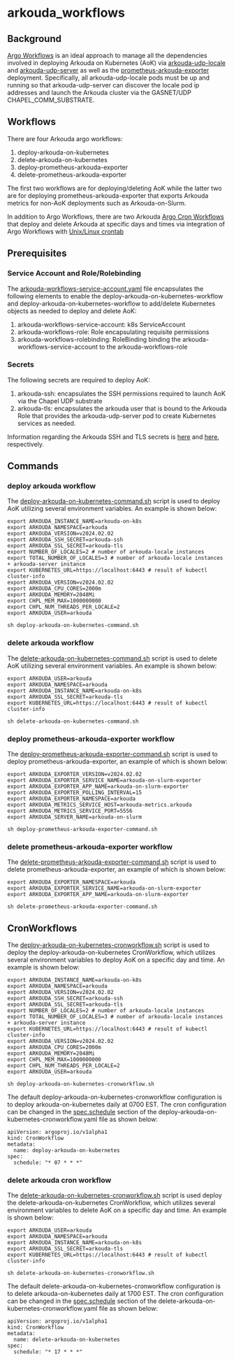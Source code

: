 # arkouda_workflows

## Background

[Argo Workflows](https://argoproj.github.io/argo-workflows/) is an ideal approach to manage all the dependencies involved in deploying Arkouda on Kubernetes (AoK) via [arkouda-udp-locale](https://github.com/Bears-R-Us/arkouda-contrib/tree/main/arkouda-helm-charts/arkouda-udp-locale) and [arkouda-udp-server](https://github.com/Bears-R-Us/arkouda-contrib/tree/main/arkouda-helm-charts/arkouda-udp-server) as well as the [prometheus-arkouda-exporter](https://github.com/Bears-R-Us/arkouda-contrib/tree/main/arkouda-helm-charts/prometheus-arkouda-exporter) deployment. Specifically, all arkouda-udp-locale pods must be up and running so that arkouda-udp-server can discover the locale pod ip addresses and launch the Arkouda cluster via the GASNET/UDP CHAPEL_COMM_SUBSTRATE.

## Workflows

There are four Arkouda argo workflows:

1. deploy-arkouda-on-kubernetes
2. delete-arkouda-on-kubernetes
3. deploy-prometheus-arkouda-exporter
4. delete-prometheus-arkouda-exporter

The first two workflows are for deploying/deleting AoK while the latter two are for deploying prometheus-arkouda-exporter that exports Arkouda metrics for non-AoK deployments such as Arkouda-on-Slurm.

In addition to Argo Workflows, there are two Arkouda [Argo Cron Workflows](https://argoproj.github.io/argo-workflows/cron-workflows/) that deploy and delete Arkouda at specific days and times via integration of Argo Workflows with [Unix/Linux crontab](https://www.techtarget.com/searchdatacenter/definition/crontab#:~:text=In%20Unix%20and%20Linux%2C%20cron,d%20scripts)

## Prerequisites

### Service Account and Role/Rolebinding

The [arkouda-workflows-service-account.yaml](arkouda-workflows-service-account.yaml) file encapsulates the following elements to enable the deploy-arkouda-on-kubernetes-workflow and deploy-arkouda-on-kubernetes-workflow to add/delete Kubernetes objects as needed to deploy and delete AoK:

1. arkouda-workflows-service-account: k8s ServiceAccount 
2. arkouda-workflows-role: Role encapsulating requisite permissions
3. arkouda-workflows-rolebinding: RoleBinding binding the arkouda-workflows-service-account to the arkouda-workflows-role

### Secrets

The following secrets are required to deploy AoK:

1. arkouda-ssh: encapsulates the SSH permissions required to launch AoK via the Chapel UDP substrate
2. arkouda-tls: encapsulates the arkouda user that is bound to the Arkouda Role that provides the arkouda-udp-server pod to create Kubernetes services as needed. 

Information regarding the Arkouda SSH and TLS secrets is [here](https://github.com/Bears-R-Us/arkouda-contrib/tree/main/arkouda-helm-charts/arkouda-udp-server#ssh-secret) and [here](https://github.com/Bears-R-Us/arkouda-contrib/tree/main/arkouda-helm-charts/arkouda-udp-server#tls-secret), respectively.

## Commands

### deploy arkouda workflow

The [deploy-arkouda-on-kubernetes-command.sh](deploy-arkouda-on-kubernetes-command.sh) script is used to deploy AoK utilizing several environment variables. An example is shown below:

```
export ARKOUDA_INSTANCE_NAME=arkouda-on-k8s
export ARKOUDA_NAMESPACE=arkouda
export ARKOUDA_VERSION=v2024.02.02
export ARKOUDA_SSH_SECRET=arkouda-ssh
export ARKOUDA_SSL_SECRET=arkouda-tls
export NUMBER_OF_LOCALES=2 # number of arkouda-locale instances 
export TOTAL_NUMBER_OF_LOCALES=3 # number of arkouda-locale instances + arkouda-server instance
export KUBERNETES_URL=https://localhost:6443 # result of kubectl cluster-info
export ARKOUDA_VERSION=v2024.02.02
export ARKOUDA_CPU_CORES=2000m
export ARKOUDA_MEMORY=2048Mi
export CHPL_MEM_MAX=1000000000
export CHPL_NUM_THREADS_PER_LOCALE=2
export ARKOUDA_USER=arkouda

sh deploy-arkouda-on-kubernetes-command.sh 
```

### delete arkouda workflow

The [delete-arkouda-on-kubernetes-command.sh](delete-arkouda-on-kubernetes-command.sh) script is used to delete AoK utilizing several environment variables. An example is shown below:

```
export ARKOUDA_USER=arkouda
export ARKOUDA_NAMESPACE=arkouda
export ARKOUDA_INSTANCE_NAME=arkouda-on-k8s
export ARKOUDA_SSL_SECRET=arkouda-tls
export KUBERNETES_URL=https://localhost:6443 # result of kubectl cluster-info

sh delete-arkouda-on-kubernetes-command.sh 
```

### deploy prometheus-arkouda-exporter workflow

The [deploy-prometheus-arkouda-exporter-command.sh](deploy-prometheus-arkouda-exporter-command.sh) script is used to deploy prometheus-arkouda-exporter, an example of which is shown below:

```
export ARKOUDA_EXPORTER_VERSION=v2024.02.02
export ARKOUDA_EXPORTER_SERVICE_NAME=arkouda-on-slurm-exporter
export ARKOUDA_EXPORTER_APP_NAME=arkouda-on-slurm-exporter
export ARKOUDA_EXPORTER_POLLING_INTERVAL=15
export ARKOUDA_EXPORTER_NAMESPACE=arkouda
export ARKOUDA_METRICS_SERVICE_HOST=arkouda-metrics.arkouda
export ARKOUDA_METRICS_SERVICE_PORT=5556
export ARKOUDA_SERVER_NAME=arkouda-on-slurm

sh deploy-prometheus-arkouda-exporter-command.sh
```

### delete prometheus-arkouda-exporter workflow

The [delete-prometheus-arkouda-exporter-command.sh](delete-prometheus-arkouda-exporter-command.sh) script is used to delete prometheus-arkouda-exporter, an example of which is shown below:

```
export ARKOUDA_EXPORTER_NAMESPACE=arkouda
export ARKOUDA_EXPORTER_SERVICE_NAME=arkouda-on-slurm-exporter
export ARKOUDA_EXPORTER_APP_NAME=arkouda-on-slurm-exporter

sh delete-prometheus-arkouda-exporter-command.sh
```

## CronWorkflows

The [deploy-arkouda-on-kubernetes-cronworkflow.sh](deploy-arkouda-on-kubernetes-cronworkflow.sh) script is used to deploy the deploy-arkouda-on-kubernetes CronWorkflow, which utilizes several environment variables to deploy AoK on a specific day and time. An example is shown below:

```
export ARKOUDA_INSTANCE_NAME=arkouda-on-k8s
export ARKOUDA_NAMESPACE=arkouda
export ARKOUDA_VERSION=v2024.02.02
export ARKOUDA_SSH_SECRET=arkouda-ssh
export ARKOUDA_SSL_SECRET=arkouda-tls
export NUMBER_OF_LOCALES=2 # number of arkouda-locale instances
export TOTAL_NUMBER_OF_LOCALES=3 # number of arkouda-locale instances + arkouda-server instance
export KUBERNETES_URL=https://localhost:6443 # result of kubectl cluster-info
export ARKOUDA_VERSION=v2024.02.02
export ARKOUDA_CPU_CORES=2000m
export ARKOUDA_MEMORY=2048Mi
export CHPL_MEM_MAX=1000000000
export CHPL_NUM_THREADS_PER_LOCALE=2
export ARKOUDA_USER=arkouda

sh deploy-arkouda-on-kubernetes-cronworkflow.sh
```

The default deploy-arkouda-on-kubernetes-cronworkflow configuration is to deploy arkouda-on-kubernetes daily at 0700 EST. The cron configuration can be changed in the [spec.schedule](https://github.com/hokiegeek2/arkouda-contrib/blob/62c099130d78ed523951aac11893298f3b9c752f/arkouda_workflows/deploy-arkouda-on-kubernetes-cronworkflow.yaml#L5) section of the deploy-arkouda-on-kubernetes-cronworkflow.yaml file as shown below:

```
apiVersion: argoproj.io/v1alpha1
kind: CronWorkflow
metadata:
  name: deploy-arkouda-on-kubernetes
spec:
  schedule: "* 07 * * *"
```

### delete arkouda cron workflow

The [delete-arkouda-on-kubernetes-cronworkflow.sh](delete-arkouda-on-kubernetes-cronworkflow.sh) script is used deploy the delete-arkouda-on-kubernetes CronWorkflow, which utilizes several environment variables to delete AoK on a specific day and time. An example is shown below:

```
export ARKOUDA_USER=arkouda
export ARKOUDA_NAMESPACE=arkouda
export ARKOUDA_INSTANCE_NAME=arkouda-on-k8s
export ARKOUDA_SSL_SECRET=arkouda-tls
export KUBERNETES_URL=https://localhost:6443 # result of kubectl cluster-info

sh delete-arkouda-on-kubernetes-cronworkflow.sh
```

The default delete-arkouda-on-kubernetes-cronworkflow configuration is to delete arkouda-on-kubernetes daily at 1700 EST. The cron configuration can be changed in the [spec.schedule](https://github.com/hokiegeek2/arkouda-contrib/blob/62c099130d78ed523951aac11893298f3b9c752f/arkouda_workflows/delete-arkouda-on-kubernetes-cronworkflow.yaml#L6) section of the delete-arkouda-on-kubernetes-cronworkflow.yaml file as shown below:

```
apiVersion: argoproj.io/v1alpha1
kind: CronWorkflow
metadata:
  name: delete-arkouda-on-kubernetes
spec:
  schedule: "* 17 * * *"
```
